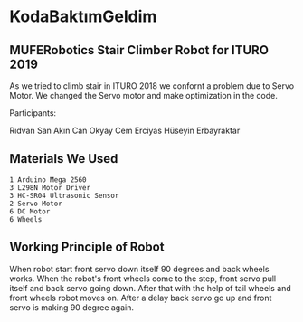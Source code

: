 # KodaBaktımGeldim
## MUFERobotics Stair Climber Robot for ITURO 2019
As we tried to climb stair in ITURO 2018 we confornt a problem due to Servo Motor. We changed the Servo motor and make optimization in the code.

Participants:

Rıdvan San
Akın Can Okyay
Cem Erciyas
Hüseyin Erbayraktar
## Materials We Used    
    1 Arduino Mega 2560
    3 L298N Motor Driver
    3 HC-SR04 Ultrasonic Sensor
    2 Servo Motor
    6 DC Motor
    6 Wheels
## Working Principle of Robot
When robot start front servo down itself 90 degrees and back wheels works. When the robot's front wheels come to the step, front servo pull itself and back servo going down. After that with the help of tail wheels and front wheels robot moves on. After a delay back servo go up and front servo is making 90 degree again.

